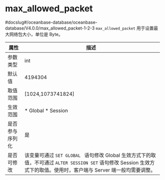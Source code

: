max_allowed_packet 
=======================================
#docslug#/oceanbase-database/oceanbase-database/V4.0.0/max_allowed_packet-1-2-3
`max_allowed_packet` 用于设置最大网络包大小，单位是 Byte。


| **属性**  |                                                       **描述**                                                       |
|---------|--------------------------------------------------------------------------------------------------------------------|
| 参数类型    | int                                                                                                                |
| 默认值     | 4194304                                                                                                            |
| 取值范围    | \[1024,1073741824\]                                                                                                |
| 生效范围    | * Global   * Session            |
| 是否参与序列化 | 是                                                                                                                  |
| 是否可修改   | 该变量可通过 `SET GLOBAL ` 语句修改 Global 生效方式下的取值，不可通过 `ALTER SESSION SET` 语句修改 Session 生效方式下的取值。使用时，客户端与 Server 端一般均需要调整。 |


